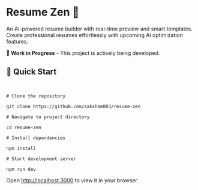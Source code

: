 # Resume Zen 🎯

An AI-powered resume builder with real-time preview and smart templates. Create professional resumes effortlessly with upcoming AI optimization features.

**🚧 Work in Progress** - This project is actively being developed.


## 🚀 Quick Start

```


# Clone the repository

git clone https://github.com/saksham003/resume-zen

# Navigate to project directory

cd resume-zen

# Install dependencies

npm install

# Start development server

npm run dev

```

Open [http://localhost:3000](http://localhost:3000) to view it in your browser.
